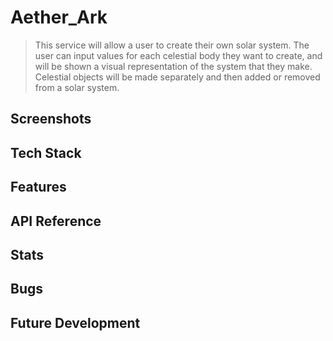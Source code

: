 # Aether_Ark

> This service will allow a user to create their own solar system. The user can input values for each celestial body they want to create, and will be shown a visual representation of the system that they make. Celestial objects will be made separately and then added or removed from a solar system.



<!--  robust and clearly formatted README (Links to an external site.) that includes a project description, its functionality, status, tech/framework used, any bugs, how to use it, and roadmap for future development. -->
## Screenshots

## Tech Stack
## Features
## API Reference
## Stats
## Bugs
## Future Development


<!-- Markdown link & img dfn's -->


